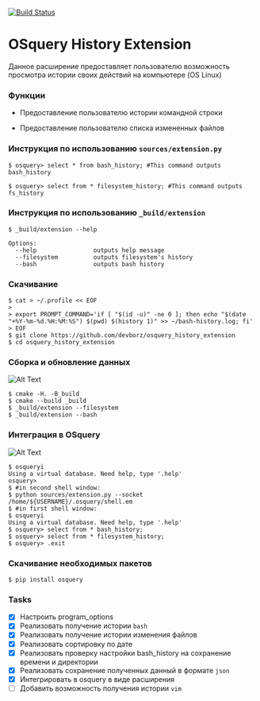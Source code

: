 [![Build Status](https://travis-ci.com/devborz/osquery_history_extension.svg?token=rrbTiACLSyD7Yjcuyygg&branch=master)](https://travis-ci.com/devborz/osquery_history_extension)

# OSquery History Extension

Данное расширение предоставляет пользователю возможность просмотра истории
своих действий на компьютере (OS Linux)

### Функции

* Предоставление пользователю истории командной строки
- Предоставление пользователю списка измененных файлов

### Инструкция по использованию `sources/extension.py`

```ShellSession
$ osquery> select * from bash_history; #This command outputs bash_history

$ osquery> select from * filesystem_history; #This command outputs fs_history
```
### Инструкция по использованию `_build/extension`

```ShellSession
$ _build/extension --help

Options:
  --help                outputs help message
  --filesystem          outputs filesystem's history
  --bash                outputs bash history
```

### Скачивание

```ShellSession
$ cat > ~/.profile << EOF
>
> export PROMPT_COMMAND='if [ "$(id -u)" -ne 0 ]; then echo "$(date "+%Y-%m-%d.%H:%M:%S") $(pwd) $(history 1)" >> ~/bash-history.log; fi'
> EOF
$ git clone https://github.com/devborz/osquery_history_extension
$ cd osquery_history_extension
```
### Сборка и обновление данных
![Alt Text](https://github.com/devborz/osquery_history_extension/images/extension-building-saving.gif)
```ShellSession
$ cmake -H. -B_build
$ cmake --build _build
$ _build/extension --filesystem
$ _build/extension --bash
```
### Интеграция в OSquery
![Alt Text](https://github.com/devborz/osquery_history_extension/images/extension-osquery.gif)
```ShellSession
$ osqueryi
Using a virtual database. Need help, type '.help'
osquery>
$ #in second shell window:
$ python sources/extension.py --socket /home/${USERNAME}/.osquery/shell.em
$ #in first shell window:
$ osqueryi
Using a virtual database. Need help, type '.help'
$ osquery> select from * bash_history;
$ osquery> select from * filesystem_history;
$ osquery> .exit
```

### Cкачивание необходимых пакетов

```ShellSession
$ pip install osquery
```
### Tasks

- [x] Настроить program_options
- [x] Реализовать получение истории `bash`
- [x] Реализовать получение истории изменения файлов
- [x] Реализовать сортировку по дате
- [x] Реализовать проверку настройки bash_history на сохранение времени и директории
- [x] Реализовать сохрaнение полученных данный в формате `json`
- [x] Интегрировать в osquery в виде расширения
- [ ] Добавить возможность получения истории `vim`
